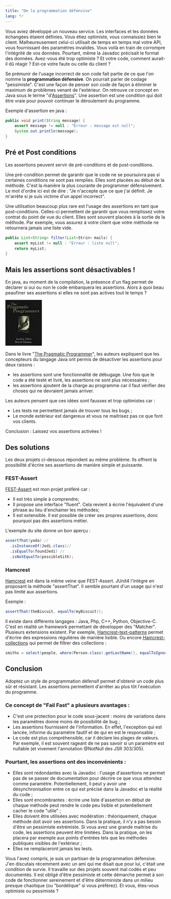```yaml
---
title: "De la programmation défensive"
lang: fr
---
```


Vous aviez développé un nouveau service. Les interfaces et les données échangées étaient définies. Vous étiez optimiste, vous connaissiez bien le client. Malheureusement celui-ci utilisait de temps en temps mal votre API, vous fournissant des paramètres invalides. Vous voilà en train de corrompre l'intégrité de vos données. Pourtant, même la Javadoc précisait le format des données. Avez-vous été trop optimiste ? Et votre code, comment aurait-il dû réagir ? Est-ce votre faute ou celle du client ?

Se prémunir de l'usage incorrect de son code fait partie de ce que l'on nomme la **programmation défensive**. On pourrait parler de codage "pessimiste". C'est une façon de penser son code de façon à éliminer le maximum de problèmes venant de l'extérieur. On retrouve ce concept en Java sous le terme "d'[Assertions](http://java.sun.com/j2se/1.4.2/docs/guide/lang/assert.html)". Une assertion est une condition qui doit être vraie pour pouvoir continuer le déroulement du programme.

Exemple d'assertion en java :

```java
public void print(String message) {
    assert message != null : "Erreur : message est null";
    System.out.println(message);
}
```

## Pré et Post conditions

Les assertions peuvent servir de pré-conditions et de post-conditions.

Une pré-condition permet de garantir que le code ne se poursuivra pas si certaines conditions ne sont pas remplies. Elles sont placées au début de la méthode. C'est la manière la plus courante de programmer défensivement. Le mot d'ordre ici est de dire : "Je n'accepte que ce que j'ai définit. Je m'arrête si je suis victime d'un appel incorrect".

Une utilisation beaucoup plus rare est l'usage des assertions en tant que post-conditions. Celles-ci permettent de garantir que vous remplissez votre contrat du point de vue du client. Elles sont souvent placées à la sortie de la méthode. Par exemple, vous assurez à votre client que votre méthode ne retournera jamais une liste vide.

```java
public List<String> filter(List<Strin> mails) {
    assert myList != null : "Erreur : liste null";
    return myList;
}
```

## Mais les assertions sont désactivables !

En java, au moment de la compilation, la présence d'un flag permet de déclarer si oui ou non le code embarquera les assertions. Alors à quoi beau peaufiner ses assertions si elles ne sont pas actives tout le temps ?

![Couverture Pragmatic Programmer](/assets/images/posts/2008-10-26-de-la-programmation-defensive/thepragmaticprogrammerfromjourneymantomaster.jpg)

Dans le livre "[The Pragmatic Programmer](http://www.amazon.fr/Pragmatic-Programmer-Journeyman-Master/dp/020161622X/)", les auteurs expliquent que les concepteurs du langage Java ont permis de désactiver les assertions pour deux raisons :

- les assertions sont une fonctionnalité de débugage. Une fois que le code a été testé et livré, les assertions ne sont plus nécessaires ;
- les assertions ajoutent de la charge au programme car il faut vérifier des choses qui ne devraient jamais arriver.

Les auteurs pensent que ces idées sont fausses et trop optimistes car :

- Les tests ne permettent jamais de trouver tous les bugs ;
- Le monde extérieur est dangereux et vous ne maitrisez pas ce que font vos clients.

Conclusion : Laissez vos assertions activées !

## Des solutions

Les deux projets ci-dessous répondent au même problème. Ils offrent la possibilité d'écrire ses assertions de manière simple et puissante.

### FEST-Assert

[FEST-Assert](http://fest.easytesting.org/assert/) est mon projet préféré car :

- Il est très simple à comprendre;
- Il propose une interface "fluent". Cela revient à écrire l'équivalent d'une phrase au lieu d'enchainer les méthodes;
- Il est extensible. Il est possible de créer ses propres assertions, donc pourquoi pas des assertions métier.

L'exemple du site donne un bon aperçu :

```java
assertThat(yoda) //
  .isInstanceOf(Jedi.class)//
  .isEqualTo(foundJedi) //
  .isNotEqualTo(possibleSith);
```

### Hamcrest

[Hamcrest](http://code.google.com/p/hamcrest/) est dans la même veine que FEST-Assert. JUnit4 l'intègre en proposant la méthode "assertThat". Il semble pourtant d'un usage qui n'est pas limité aux assertions.

Exemple :

```java
assertThat(theBiscuit, equalTo(myBiscuit));
```

Il existe dans différents langages : Java, Php, C++, Python, Objective-C. C'est en réalité un framework permettant de développer des "Matcher". Plusieurs extensions existent. Par exemple, [Hamcrest-text-patterns](http://code.google.com/p/hamcrest-text-patterns/) permet d'écrire des expressions régulières de manière lisible. Ou encore [Hamcrest-collections](http://code.google.com/p/hamcrest-collections/) qui permet de filtrer des collections :

```java
smiths = select(people, where(Person.class).getLastName(), equalToIgnoringCase("smith"));
```

## Conclusion

Adoptez un style de programmation défensif permet d'obtenir un code plus sûr et résistant. Les assertions permettent d'arrêter au plus tôt l'exécution du programme.

### Ce concept de "Fail Fast" a plusieurs avantages :

- C'est une protection pour le code sous-jacent : moins de variations dans les paramètres donne moins de possibilité de bug ;
- Les assertions fournissent de l'information. En effet, l'exception qui est lancée, informe du paramètre fautif et de qui en est le responsable ;
- Le code est plus compréhensible, car il déclare les plages de valeurs. Par exemple, il est souvent rageant de ne pas savoir si un paramètre est nullable (et vivement l'annotation @NotNull des JSR 303/305).

### Pourtant, les assertions ont des inconvénients :

- Elles sont redondantes avec la Javadoc : l'usage d'assertions ne permet pas de se passer de documentation pour décrire ce que vous attendez comme paramètre. Potentiellement, il peut y avoir une désynchronisation entre ce qui est précisé dans la Javadoc et la réalité du code ;
- Elles sont encombrantes : écrire une liste d'assertion en début de chaque méthode peut rendre le code peu lisible et potentiellement cacher le code "utile" ;
- Elles doivent être utilisées avec modération : théoriquement, chaque méthode doit avoir ses assertions. Dans la pratique, il n'y a pas besoin d'être un pessimiste extrémiste. Si vous avez une grande maitrise du code, les assertions peuvent être limitées. Dans la pratique, on les placera par exemple aux points d'entrées tels que les méthodes publiques visibles de l'extérieur ;
- Elles ne remplaceront jamais les tests.

Vous l'avez compris, je suis un partisan de la programmation défensive. J'en discutais récemment avec un ami qui me disait que pour lui, c'était une condition de survie. Il travaille sur des projets souvent mal codés et peu documentés. Il est obligé d'être pessimiste et cette démarche permet à son code de fonctionner sereinement et d'être déterministe dans un milieu presque chaotique (ou "bordélique" si vous préférez). Et vous, êtes-vous optimiste ou pessimiste ?
